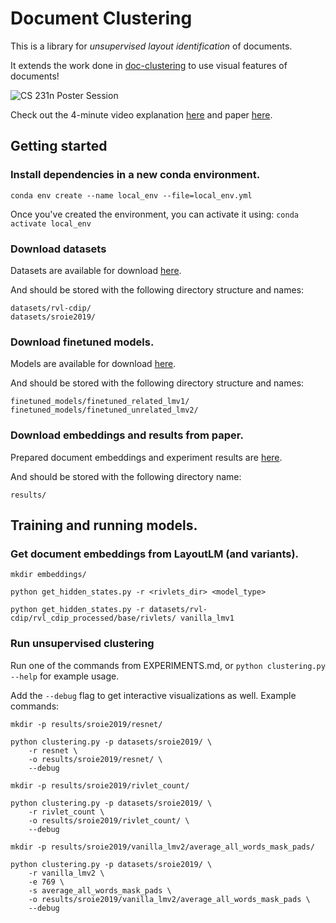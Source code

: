 # Document Clustering
This is a library for _unsupervised layout identification_ of documents.

It extends the work done in [doc-clustering](https://github.com/poojasethi/doc-clustering) to use visual features of documents!

![CS 231n Poster Session](poster.png)

Check out the 4-minute video explanation [here](https://www.loom.com/share/621cf0663f8b4bb7b34f1046825bdf29) and paper [here](http://cs231n.stanford.edu/reports/2022/pdfs/27.pdf).


## Getting started

### Install dependencies in a new conda environment.
`conda env create --name local_env --file=local_env.yml`

Once you've created the environment, you can activate it using:
`conda activate local_env`

### Download datasets
Datasets are available for download [here](https://drive.google.com/drive/folders/1yjovBe7blrTmarF39wk6P_gUwmT0bfk-?usp=sharing).

And should be stored with the following directory structure and names:
```
datasets/rvl-cdip/
datasets/sroie2019/
```
### Download finetuned models.
Models are available for download [here](https://drive.google.com/drive/folders/10DERNJwX_3q4OQ9T-ZPWiFGX8ZKAYDwv?usp=sharing).

And should be stored with the following directory structure and names:
```
finetuned_models/finetuned_related_lmv1/
finetuned_models/finetuned_unrelated_lmv2/
```
### Download embeddings and results from paper.
Prepared document embeddings and experiment results are [here](https://drive.google.com/file/d/1kIEQjUhfW5TdL4Zc4pYW5YD7QYXVBUSU/view?usp=sharing).

And should be stored with the following directory name:
```
results/
```

## Training and running models.

### Get document embeddings from LayoutLM (and variants).
`mkdir embeddings/`

`python get_hidden_states.py -r <rivlets_dir> <model_type>`

`python get_hidden_states.py -r datasets/rvl-cdip/rvl_cdip_processed/base/rivlets/ vanilla_lmv1`

### Run unsupervised clustering
Run one of the commands from EXPERIMENTS.md, or `python clustering.py --help` for example usage.

Add the `--debug` flag to get interactive visualizations as well. Example commands:
```
mkdir -p results/sroie2019/resnet/

python clustering.py -p datasets/sroie2019/ \
	-r resnet \
	-o results/sroie2019/resnet/ \
	--debug
```

```
mkdir -p results/sroie2019/rivlet_count/

python clustering.py -p datasets/sroie2019/ \
	-r rivlet_count \
	-o results/sroie2019/rivlet_count/ \
	--debug
```

```
mkdir -p results/sroie2019/vanilla_lmv2/average_all_words_mask_pads/

python clustering.py -p datasets/sroie2019/ \
	-r vanilla_lmv2 \
	-e 769 \
	-s average_all_words_mask_pads \
	-o results/sroie2019/vanilla_lmv2/average_all_words_mask_pads \
	--debug
```




